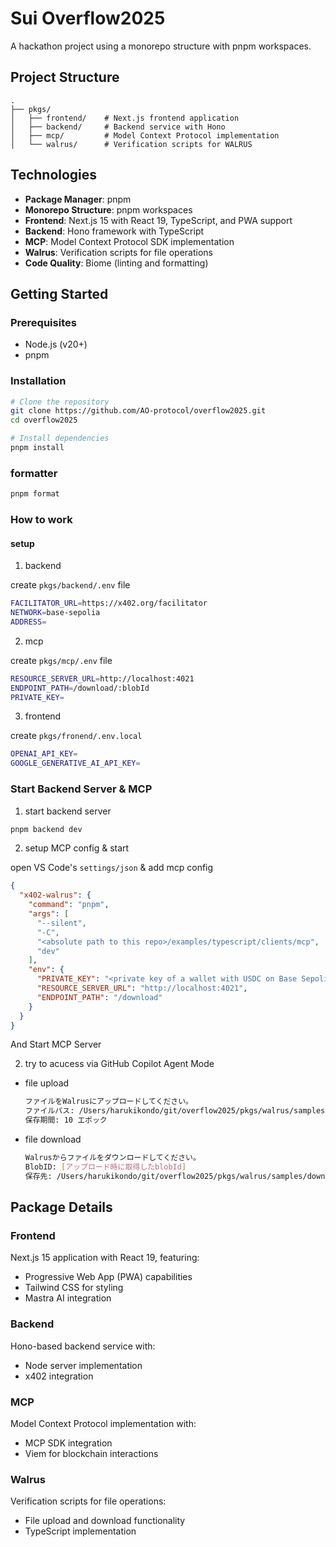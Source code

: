 # Sui Overflow2025

A hackathon project using a monorepo structure with pnpm workspaces.

## Project Structure

```
.
├── pkgs/
│   ├── frontend/    # Next.js frontend application
│   ├── backend/     # Backend service with Hono
│   ├── mcp/         # Model Context Protocol implementation
│   └── walrus/      # Verification scripts for WALRUS
```

## Technologies

- **Package Manager**: pnpm
- **Monorepo Structure**: pnpm workspaces
- **Frontend**: Next.js 15 with React 19, TypeScript, and PWA support
- **Backend**: Hono framework with TypeScript
- **MCP**: Model Context Protocol SDK implementation
- **Walrus**: Verification scripts for file operations
- **Code Quality**: Biome (linting and formatting)

## Getting Started

### Prerequisites

- Node.js (v20+)
- pnpm

### Installation

```bash
# Clone the repository
git clone https://github.com/AO-protocol/overflow2025.git
cd overflow2025

# Install dependencies
pnpm install
```

### formatter

```bash
pnpm format
```

### How to work

#### setup

1. backend

create `pkgs/backend/.env` file

```bash
FACILITATOR_URL=https://x402.org/facilitator
NETWORK=base-sepolia
ADDRESS=
```

2. mcp

create `pkgs/mcp/.env` file

```bash
RESOURCE_SERVER_URL=http://localhost:4021
ENDPOINT_PATH=/download/:blobId
PRIVATE_KEY=
```

3. frontend

create `pkgs/fronend/.env.local`

```bash
OPENAI_API_KEY=
GOOGLE_GENERATIVE_AI_API_KEY=
```

### Start Backend Server & MCP

1. start backend server

```bash
pnpm backend dev
```

2. setup MCP config & start

open VS Code's `settings/json` & add mcp config

```json
{
  "x402-walrus": {
    "command": "pnpm",
    "args": [
      "--silent",
      "-C",
      "<absolute path to this repo>/examples/typescript/clients/mcp",
      "dev"
    ],
    "env": {
      "PRIVATE_KEY": "<private key of a wallet with USDC on Base Sepolia>",
      "RESOURCE_SERVER_URL": "http://localhost:4021",
      "ENDPOINT_PATH": "/download"
    }
  }
}
```

And Start MCP Server

2. try to acucess via GitHub Copilot Agent Mode

- file upload

  ```bash
  ファイルをWalrusにアップロードしてください。
  ファイルパス: /Users/harukikondo/git/overflow2025/pkgs/walrus/samples/sample.txt
  保存期間: 10 エポック
  ```

- file download

  ```bash
  Walrusからファイルをダウンロードしてください。
  BlobID: [アップロード時に取得したblobId]
  保存先: /Users/harukikondo/git/overflow2025/pkgs/walrus/samples/downloaded_file.txt
  ```

## Package Details

### Frontend

Next.js 15 application with React 19, featuring:

- Progressive Web App (PWA) capabilities
- Tailwind CSS for styling
- Mastra AI integration

### Backend

Hono-based backend service with:

- Node server implementation
- x402 integration

### MCP

Model Context Protocol implementation with:

- MCP SDK integration
- Viem for blockchain interactions

### Walrus

Verification scripts for file operations:

- File upload and download functionality
- TypeScript implementation
